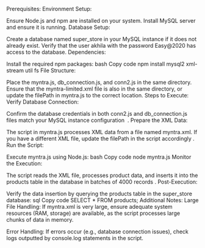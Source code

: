Prerequisites:
Environment Setup:

Ensure Node.js and npm are installed on your system.
Install MySQL server and ensure it is running.
Database Setup:

Create a database named super_store in your MySQL instance if it does not already exist.
Verify that the user akhila with the password Easy@2020 has access to the database.
Dependencies:

Install the required npm packages:
bash
Copy code
npm install mysql2 xml-stream util fs
File Structure:

Place the myntra.js, db_connection.js, and conn2.js in the same directory.
Ensure that the myntra-limited.xml file is also in the same directory, or update the filePath in myntra.js to the correct location.
Steps to Execute:
Verify Database Connection:

Confirm the database credentials in both conn2.js and db_connection.js files match your MySQL instance configuration​
​
.
Prepare the XML Data:

The script in myntra.js processes XML data from a file named myntra.xml. If you have a different XML file, update the filePath in the script accordingly​
.
Run the Script:

Execute myntra.js using Node.js:
bash
Copy code
node myntra.js
Monitor the Execution:

The script reads the XML file, processes product data, and inserts it into the products table in the database in batches of 4000 records​
.
Post-Execution:

Verify the data insertion by querying the products table in the super_store database:
sql
Copy code
SELECT * FROM products;
Additional Notes:
Large File Handling: If myntra.xml is very large, ensure adequate system resources (RAM, storage) are available, as the script processes large chunks of data in memory.

Error Handling: If errors occur (e.g., database connection issues), check logs outputted by console.log statements in the script.
